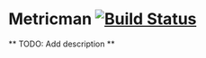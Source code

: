 Metricman [![Build Status](https://travis-ci.org/surik/metricman.svg?branch=master)](https://travis-ci.org/surik/metricman)
=========

** TODO: Add description **
